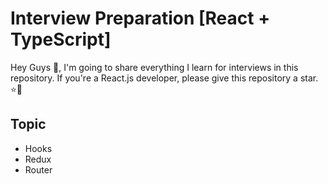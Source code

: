 # Interview Preparation [React + TypeScript]

Hey Guys 👋, I'm going to share everything I learn for interviews in this repository. If you're a React.js developer, please give this repository a star. ⭐💜

## Topic

- Hooks
- Redux
- Router

